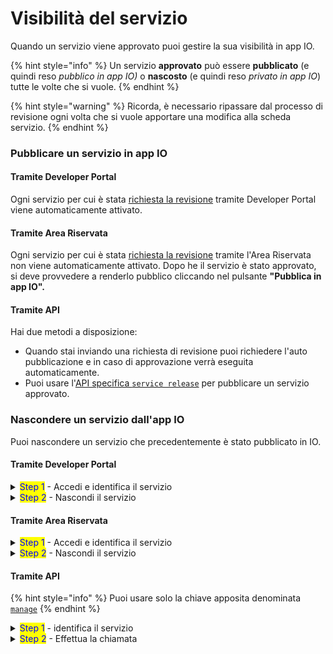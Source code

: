 # Visibilità del servizio

Quando un servizio viene approvato puoi gestire la sua visibilità in app IO.

{% hint style="info" %}
Un servizio **approvato** può essere **pubblicato** (e quindi reso _pubblico in app IO)_ o **nascosto** (e quindi reso _privato in app IO_) tutte le volte che si vuole.&#x20;
{% endhint %}

{% hint style="warning" %}
Ricorda, è necessario ripassare dal processo di revisione ogni volta che si vuole apportare una modifica alla scheda servizio.
{% endhint %}

### **Pubblicare un servizio in app IO**

#### Tramite Developer Portal

Ogni servizio per cui è stata [richiesta la revisione](revisione-del-servizio.md) tramite Developer Portal viene automaticamente attivato.

#### Tramite Area Riservata

Ogni servizio per cui è stata [richiesta la revisione](revisione-del-servizio.md) tramite l'Area Riservata non viene automaticamente attivato. Dopo he il servizio è stato approvato, si deve provvedere a renderlo pubblico cliccando nel pulsante **"Pubblica in app IO".**

#### Tramite API

Hai due metodi a disposizione:

* Quando stai inviando una richiesta di revisione puoi richiedere l'auto pubblicazione e in caso di approvazione verrà eseguita automaticamente.
* Puoi usare l'[API specifica `service release`](../../api/api-servizi/manage-service-release.md) per pubblicare un servizio approvato.



### Nascondere un servizio dall'app IO

Puoi nascondere un servizio che precedentemente è stato pubblicato in IO.

#### Tramite Developer Portal

<details>

<summary><mark style="color:blue;">Step 1</mark> - Accedi e identifica il servizio</summary>

1. [**Accedi**](https://developer.io.italia.it/) al Developer Portal;
2. Nella colonna sinistra, seleziona **“Servizi”**;
3. Nella lista dei tuoi servizi identifica il servizio che vuoi controllare e clicca sul box.

</details>

<details>

<summary><mark style="color:blue;">Step 2</mark> - Nascondi il servizio</summary>

1. Scorri la scheda servizio fino in fondo;
2. Nel box "Go Live!" clicca sul pulsante "Disattiva Servizio".

</details>

#### Tramite Area Riservata

<details>

<summary><mark style="color:blue;">Step 1</mark> - Accedi e identifica il servizio</summary>

1. [Accedi](https://selfcare.pagopa.it) all'Area Riservata con spid o cie;
2. Seleziona l'ente per il quale vuoi operare;
3. Nella zona centrale della pagina, individua i prodotti abilitati;
4. Clicca sul box IO;
5. Nella colonna di sinistra, seleziona "**Servizi**";
6. Nella lista dei tuoi servizi identifica il servizio che vuoi controllare e clicca sul box.

</details>

<details>

<summary><mark style="color:blue;">Step 2</mark> - Nascondi il servizio</summary>

1. In alto a destra del dettaglio servizio clicca sul pulsante **"Nascondi dall'app IO"**.

</details>



#### Tramite API

{% hint style="info" %}
Puoi usare solo la chiave apposita denominata [`manage`](chiave-manage.md)
{% endhint %}

<details>

<summary><mark style="color:blue;">Step 1</mark> - identifica il servizio</summary>

Assicurati di recuperare il `service id` del servizio che vuoi rendere non visible in IO

</details>

<details>

<summary><mark style="color:blue;">Step 2</mark> - Effettua la chiamata</summary>

1. Effettua la chiamata all'api per [nascondere il servizio](../../api/api-servizi/manage-service-unpublish.md)

</details>
